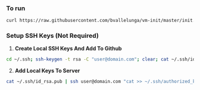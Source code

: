 ### To run
```bash
curl https://raw.githubusercontent.com/bvallelunga/vm-init/master/init.sh | sh
```

### Setup SSH Keys (Not Required)

1. **Create Local SSH Keys And Add To Github**

```bash
cd ~/.ssh; ssh-keygen -t rsa -C "user@domain.com"; clear; cat ~/.ssh/id_rsa.pub;
```

2. **Add Local Keys To Server**

```bash
cat ~/.ssh/id_rsa.pub | ssh user@domain.com "cat >> ~/.ssh/authorized_keys"
```
